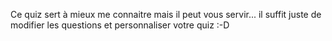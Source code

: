 Ce quiz sert à mieux me connaitre mais il peut vous servir... il suffit juste de modifier les questions et personnaliser votre quiz :-D 
